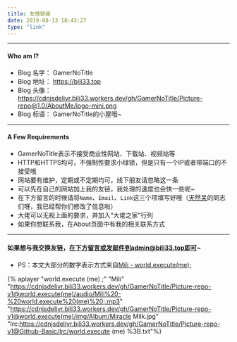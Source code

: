 ```yaml
---
title: 友情链接
date: 2019-08-13 18:43:27
type: "link"
---
```


---

#### Who am I?

- Blog 名字： GamerNoTitle
- Blog 地址： https://bili33.top
- Blog 头像： https://cdnjsdelivr.bili33.workers.dev/gh/GamerNoTitle/Picture-repo@1.0/AboutMe/logo-mini.png
- Blog 标语： GamerNoTitle的小屋哦~

------

#### A Few Requirements

- GamerNoTitle表示不接受商业性网站、下载站、视频站等
- HTTP和HTTPS均可，不强制性要求小绿锁，但是只有一个IP或者带端口的不接受哦
- 网站要有维护，定期或不定期均可，线下朋友请忽略这一条
- 可以先在自己的网站加上我的友链，我处理的速度也会快一些呢~
- 在下方留言的时候请将``Name``、``Email``、``Link``这三个项填写好哦（[天然呆](https://zh.moegirl.org/天然呆)的同志们呀，我已经帮你们修改了信息啦）
- 大佬可以无视上面的要求，并加入“大佬之家”行列
- 如果你想联系我，在About页面中有我的相关联系方式

------

#### 如果想与我交换友链，在下方留言或发邮件到admin@bili33.top即可~

- PS：本文大部分的数字表示方式来自[Mili - world.execute(me);](https://music.163.com/#/song?id=435278010)

{% aplayer "world.execute (me) ;" "Mili" "https://cdnjsdelivr.bili33.workers.dev/gh/GamerNoTitle/Picture-repo-v1@world.execute(me)/audio/Mili%20-%20world.execute%20(me)%20;.mp3" "https://cdnjsdelivr.bili33.workers.dev/gh/GamerNoTitle/Picture-repo-v1@world.execute(me)/img/Album/Miracle Milk.jpg" "lrc:https://cdnjsdelivr.bili33.workers.dev/gh/GamerNoTitle/Picture-repo-v1@Github-Basic/lrc/world.execute (me) %3B.txt"%}

